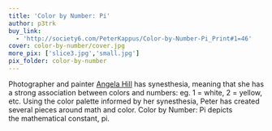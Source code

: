 ```yaml
---
title: 'Color by Number: Pi'
author: p3trk
buy_link:
  - 'http://society6.com/PeterKappus/Color-by-Number-Pi_Print#1=46'
cover: color-by-number/cover.jpg
more_pix: ['slice3.jpg','small.jpg']
pix_folder: color-by-number
---
```

Photographer and painter <a href="http://www.angelahillmathdetective.com/" onclick="javascript:_gaq.push(['_trackEvent','outbound-article','http://www.angelahillmathdetective.com']);">Angela Hill</a> has synesthesia, meaning that she has a strong association between colors and numbers: eg. 1 = white, 2 = yellow, etc. Using the color palette informed by her synesthesia, Peter has created several pieces around math and color. Color by Number: Pi depicts the mathematical constant, pi.
